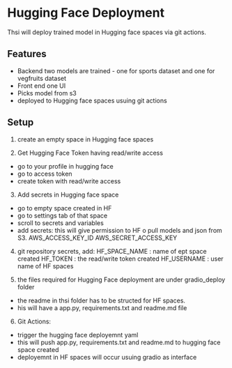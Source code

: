 # Hugging Face Deployment
Thsi will deploy trained model in Hugging face spaces via git actions. 

## Features

- Backend two models are trained - one for sports dataset and one for vegfruits dataset
- Front end one UI
- Picks model from s3
- deployed to Hugging face spaces usuing git actions

## Setup

1. create an empty space in Hugging face spaces

2. Get Hugging Face Token having read/write access
- go to your profile in hugging face
- go to access token
- create token with read/write access

3. Add secrets in Hugging face space
- go to empty space created in HF
- go to settings tab  of that space
- scroll to secrets and variables
- add secrets: this will give permission to HF o pull models and json from S3. 
AWS_ACCESS_KEY_ID
AWS_SECRET_ACCESS_KEY

4. git repository secrets, add:
HF_SPACE_NAME  : name of ept space created
HF_TOKEN : the read/write token created
HF_USERNAME : user name of HF spaces

5. the files required for Hugging Face deployment are under gradio_deploy folder
- the readme in thsi folder has to be structed for HF spaces.
- his will have a app.py, requirements.txt and readme.md file

6. Git Actions:
- trigger the hugging face deployemnt yaml
- this will push app.py, requirements.txt and readme.md to hugging face space created
- deployemnt in HF spaces will occur usuing gradio as interface


